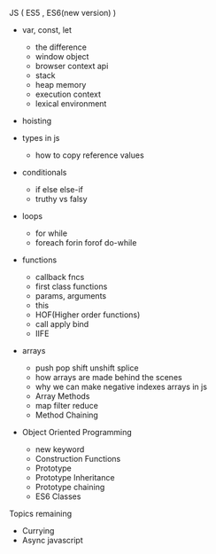 JS ( ES5 , ES6(new version) )

- var, const, let
  - the difference
  - window object
  - browser context api
  - stack
  - heap memory
  - execution context
  - lexical environment

- hoisting

- types in js
  - how to copy reference values

- conditionals
  - if else else-if
  - truthy vs falsy

- loops
  - for while
  - foreach forin forof do-while

- functions
  - callback fncs
  - first class functions
  - params, arguments
  - this
  - HOF(Higher order functions)
  - call apply bind
  - IIFE

- arrays
  - push pop shift unshift splice
  - how arrays are made behind the scenes
  - why we can make negative indexes arrays in js
  - Array Methods
  - map filter reduce
  - Method Chaining

- Object Oriented Programming
  - new keyword 
  - Construction Functions
  - Prototype
  - Prototype Inheritance
  - Prototype chaining
  - ES6 Classes


Topics remaining

- Currying
- Async javascript 